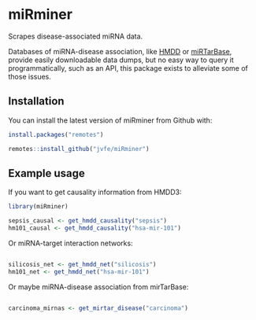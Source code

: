 
<!-- README.md is generated from README.Rmd. Please edit that file -->

# miRminer

<!-- badges: start -->

<!-- badges: end -->

Scrapes disease-associated miRNA data.

Databases of miRNA-disease association, like
[HMDD](http://www.cuilab.cn/hmdd) or
[miRTarBase](http://mirtarbase.cuhk.edu.cn/php/), provide easily
downloadable data dumps, but no easy way to query it programmatically,
such as an API, this package exists to alleviate some of those issues.

## Installation

You can install the latest version of miRminer from Github with:

``` r
install.packages("remotes")

remotes::install_github("jvfe/miRminer")
```

## Example usage

If you want to get causality information from HMDD3:

``` r
library(miRminer)

sepsis_causal <- get_hmdd_causality("sepsis")
hm101_causal <- get_hmdd_causality("hsa-mir-101")
```

Or miRNA-target interaction networks:

``` r

silicosis_net <- get_hmdd_net("silicosis")
hm101_net <- get_hmdd_net("hsa-mir-101")
```

Or maybe miRNA-disease association from mirTarBase:

``` r

carcinoma_mirnas <- get_mirtar_disease("carcinoma")
```
